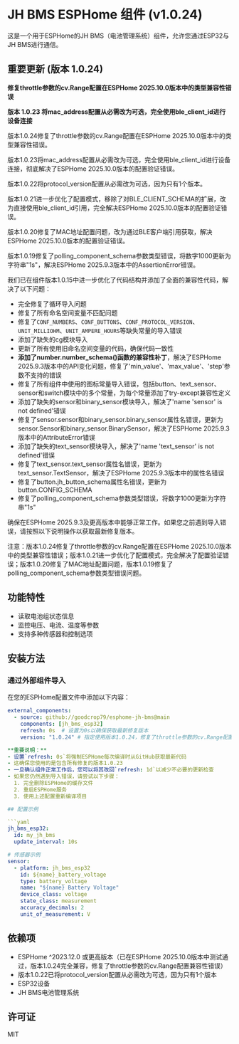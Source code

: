 # JH BMS ESPHome 组件 (v1.0.24)

这是一个用于ESPHome的JH BMS（电池管理系统）组件，允许您通过ESP32与JH BMS进行通信。

## 重要更新 (版本 1.0.24)

**修复throttle参数的cv.Range配置在ESPHome 2025.10.0版本中的类型兼容性错误**

**版本 1.0.23 将mac_address配置从必需改为可选，完全使用ble_client_id进行设备连接**

版本1.0.24修复了throttle参数的cv.Range配置在ESPHome 2025.10.0版本中的类型兼容性错误。

版本1.0.23将mac_address配置从必需改为可选，完全使用ble_client_id进行设备连接，彻底解决了ESPHome 2025.10.0版本的配置验证错误。

版本1.0.22将protocol_version配置从必需改为可选，因为只有1个版本。

版本1.0.21进一步优化了配置模式，移除了对BLE_CLIENT_SCHEMA的扩展，改为直接使用ble_client_id引用，完全解决ESPHome 2025.10.0版本的配置验证错误。

版本1.0.20修复了MAC地址配置问题，改为通过BLE客户端引用获取，解决ESPHome 2025.10.0版本的配置验证错误。

版本1.0.19修复了polling_component_schema参数类型错误，将数字1000更新为字符串"1s"，解决ESPHome 2025.9.3版本中的AssertionError错误。

我们已在组件版本1.0.15中进一步优化了代码结构并添加了全面的兼容性代码，解决了以下问题：
- 完全修复了循环导入问题
- 修复了所有命名空间变量不匹配问题
- 修复了`CONF_NUMBERS`、`CONF_BUTTONS`、`CONF_PROTOCOL_VERSION`、`UNIT_MILLIOHM`、`UNIT_AMPERE_HOURS`等缺失常量的导入错误
- 添加了缺失的cg模块导入
- 更新了所有使用旧命名空间变量的代码，确保代码一致性
- **添加了number.number_schema()函数的兼容性补丁**，解决了ESPHome 2025.9.3版本中的API变化问题，修复了'min_value'、'max_value'、'step'参数不支持的错误
- 修复了所有组件中使用的图标常量导入错误，包括button、text_sensor、sensor和switch模块中的多个常量，为每个常量添加了try-except兼容性定义
- 添加了缺失的sensor和binary_sensor模块导入，解决了'name 'sensor' is not defined'错误
- 修复了sensor.sensor和binary_sensor.binary_sensor属性名错误，更新为sensor.Sensor和binary_sensor.BinarySensor，解决了ESPHome 2025.9.3版本中的AttributeError错误
- 添加了缺失的text_sensor模块导入，解决了'name 'text_sensor' is not defined'错误
- 修复了text_sensor.text_sensor属性名错误，更新为text_sensor.TextSensor，解决了ESPHome 2025.9.3版本中的属性名错误
- 修复了button.jh_button_schema属性名错误，更新为button.CONFIG_SCHEMA
- 修复了polling_component_schema参数类型错误，将数字1000更新为字符串"1s"

确保在ESPHome 2025.9.3及更高版本中能够正常工作。如果您之前遇到导入错误，请按照以下说明操作以获取最新修复版本。

注意：版本1.0.24修复了throttle参数的cv.Range配置在ESPHome 2025.10.0版本中的类型兼容性错误；版本1.0.21进一步优化了配置模式，完全解决了配置验证错误；版本1.0.20修复了MAC地址配置问题，版本1.0.19修复了polling_component_schema参数类型错误问题。

## 功能特性
- 读取电池组状态信息
- 监控电压、电流、温度等参数
- 支持多种传感器和控制选项

## 安装方法

### 通过外部组件导入

在您的ESPHome配置文件中添加以下内容：

```yaml
external_components:
  - source: github://goodcrop79/esphome-jh-bms@main
    components: [jh_bms_esp32]
    refresh: 0s  # 设置为0s以确保获取最新修复版本
    version: "1.0.24" # 指定使用版本1.0.24，修复了throttle参数的cv.Range配置兼容性错误

**重要说明：**
- 设置`refresh: 0s`将强制ESPHome每次编译时从GitHub获取最新代码
- 这确保您使用的是包含所有修复的版本1.0.23
- 一旦确认组件正常工作后，您可以将其改回`refresh: 1d`以减少不必要的更新检查
- 如果您仍然遇到导入错误，请尝试以下步骤：
  1. 完全删除ESPHome的缓存文件
  2. 重启ESPHome服务
  3. 使用上述配置重新编译项目

## 配置示例

```yaml
jh_bms_esp32:
  id: my_jh_bms
  update_interval: 10s

# 传感器示例
sensor:
  - platform: jh_bms_esp32
    id: ${name}_battery_voltage
    type: battery_voltage
    name: "${name} Battery Voltage"
    device_class: voltage
    state_class: measurement
    accuracy_decimals: 2
    unit_of_measurement: V
```

## 依赖项
- ESPHome ^2023.12.0 或更高版本（已在ESPHome 2025.10.0版本中测试通过，版本1.0.24完全兼容，修复了throttle参数的cv.Range配置兼容性错误）
- 版本1.0.22已将protocol_version配置从必需改为可选，因为只有1个版本
- ESP32设备
- JH BMS电池管理系统

## 许可证
MIT
